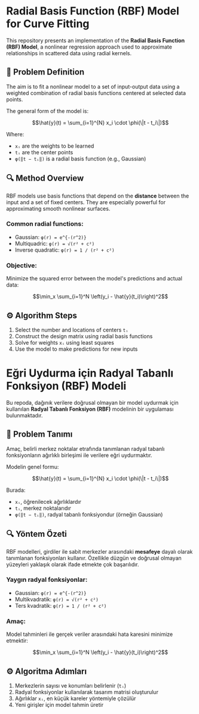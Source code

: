 # Radial Basis Function (RBF) Model for Curve Fitting

This repository presents an implementation of the **Radial Basis Function (RBF) Model**, a nonlinear regression approach used to approximate relationships in scattered data using radial kernels.

## 📌 Problem Definition

The aim is to fit a nonlinear model to a set of input-output data using a weighted combination of radial basis functions centered at selected data points.

The general form of the model is:

```math
\hat{y}(t) = \sum_{i=1}^{N} x_i \cdot \phi(\|t - t_i\|)
````

Where:

* `xᵢ` are the weights to be learned
* `tᵢ` are the center points
* `φ(‖t − tᵢ‖)` is a radial basis function (e.g., Gaussian)

## 🔍 Method Overview

RBF models use basis functions that depend on the **distance** between the input and a set of fixed centers. They are especially powerful for approximating smooth nonlinear surfaces.

### Common radial functions:

* Gaussian: `φ(r) = e^{-(r^2)}`
* Multiquadric: `φ(r) = √(r² + c²)`
* Inverse quadratic: `φ(r) = 1 / (r² + c²)`

### Objective:

Minimize the squared error between the model's predictions and actual data:

```math
\min_x \sum_{i=1}^N \left(y_i - \hat{y}(t_i)\right)^2
```

## ⚙️ Algorithm Steps

1. Select the number and locations of centers `tᵢ`
2. Construct the design matrix using radial basis functions
3. Solve for weights `xᵢ` using least squares
4. Use the model to make predictions for new inputs

# Eğri Uydurma için Radyal Tabanlı Fonksiyon (RBF) Modeli

Bu repoda, dağınık verilere doğrusal olmayan bir model uydurmak için kullanılan **Radyal Tabanlı Fonksiyon (RBF)** modelinin bir uygulaması bulunmaktadır.

## 📌 Problem Tanımı

Amaç, belirli merkez noktalar etrafında tanımlanan radyal tabanlı fonksiyonların ağırlıklı birleşimi ile verilere eğri uydurmaktır.

Modelin genel formu:

```math
\hat{y}(t) = \sum_{i=1}^{N} x_i \cdot \phi(\|t - t_i\|)
````

Burada:

* `xᵢ`, öğrenilecek ağırlıklardır
* `tᵢ`, merkez noktalarıdır
* `φ(‖t − tᵢ‖)`, radyal tabanlı fonksiyondur (örneğin Gaussian)

## 🔍 Yöntem Özeti

RBF modelleri, girdiler ile sabit merkezler arasındaki **mesafeye** dayalı olarak tanımlanan fonksiyonları kullanır. Özellikle düzgün ve doğrusal olmayan yüzeyleri yaklaşık olarak ifade etmekte çok başarılıdır.

### Yaygın radyal fonksiyonlar:

* Gaussian: `φ(r) = e^{-(r^2)}`
* Multikvadratik: `φ(r) = √(r² + c²)`
* Ters kvadratik: `φ(r) = 1 / (r² + c²)`

### Amaç:

Model tahminleri ile gerçek veriler arasındaki hata karesini minimize etmektir:

```math
\min_x \sum_{i=1}^N \left(y_i - \hat{y}(t_i)\right)^2
```

## ⚙️ Algoritma Adımları

1. Merkezlerin sayısı ve konumları belirlenir (`tᵢ`)
2. Radyal fonksiyonlar kullanılarak tasarım matrisi oluşturulur
3. Ağırlıklar `xᵢ`, en küçük kareler yöntemiyle çözülür
4. Yeni girişler için model tahmin üretir

